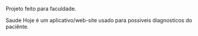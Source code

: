 
Projeto feito para faculdade. 

Saude Hoje é um aplicativo/web-site usado para possiveis diagnosticos do paciênte.
